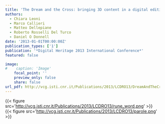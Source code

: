 ```yaml
---
title: 'The Dream and the Cross: bringing 3D content in a digital edition'
authors:
  - Chiara Leoni
  - Marco Callieri
  - Matteo Dellepiane
  - Roberto Rosselli Del Turco
  - Daniel O Donnell
date: '2013-01-01T00:00:00Z'
publication_types: ['1']
publication: '*Digital Heritage 2013 International Conference*'
featured: false

image:
#    caption: 'Image'
    focal_point: ''
    preview_only: false
    share: false
url_pdf: http://vcg.isti.cnr.it/Publications/2013/LCDRO13/DreamAndTheCross.pdf
---
```

{{< figure src='http://vcg.isti.cnr.it/Publications/2013/LCDRO13/rune_word.png' >}}
{{< figure src='http://vcg.isti.cnr.it/Publications/2013/LCDRO13/parole.png' >}}
